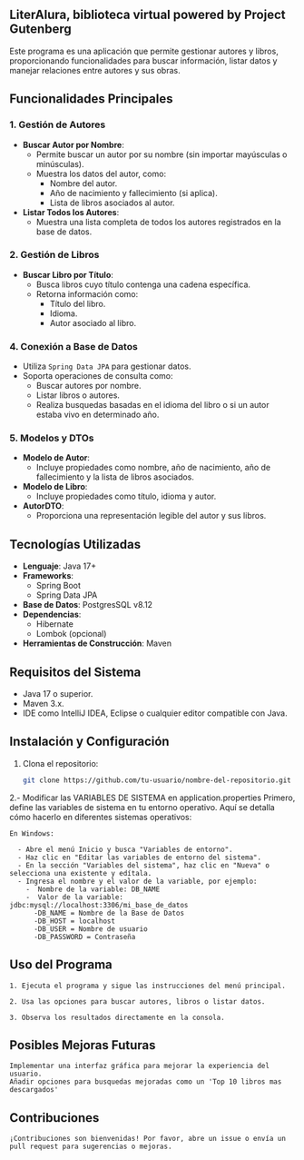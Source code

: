 ## LiterAlura, biblioteca virtual powered by Project Gutenberg

Este programa es una aplicación que permite gestionar autores y libros, proporcionando funcionalidades para buscar información, listar datos y manejar relaciones entre autores y sus obras. 

## Funcionalidades Principales

### 1. **Gestión de Autores**
- **Buscar Autor por Nombre**:
  - Permite buscar un autor por su nombre (sin importar mayúsculas o minúsculas).
  - Muestra los datos del autor, como:
    - Nombre del autor.
    - Año de nacimiento y fallecimiento (si aplica).
    - Lista de libros asociados al autor.
- **Listar Todos los Autores**:
  - Muestra una lista completa de todos los autores registrados en la base de datos.

### 2. **Gestión de Libros**
- **Buscar Libro por Título**:
  - Busca libros cuyo título contenga una cadena específica.
  - Retorna información como:
    - Título del libro.
    - Idioma.
    - Autor asociado al libro.


### 4. **Conexión a Base de Datos**
- Utiliza `Spring Data JPA` para gestionar datos.
- Soporta operaciones de consulta como:
  - Buscar autores por nombre.
  - Listar libros o autores.
  - Realiza busquedas basadas en el idioma del libro o si un autor estaba vivo en determinado año.

### 5. **Modelos y DTOs**
- **Modelo de Autor**:
  - Incluye propiedades como nombre, año de nacimiento, año de fallecimiento y la lista de libros asociados.
- **Modelo de Libro**:
  - Incluye propiedades como título, idioma y autor.
- **AutorDTO**:
  - Proporciona una representación legible del autor y sus libros.

## Tecnologías Utilizadas
- **Lenguaje**: Java 17+
- **Frameworks**:
  - Spring Boot
  - Spring Data JPA
- **Base de Datos**: PostgresSQL v8.12
- **Dependencias**:
  - Hibernate
  - Lombok (opcional)
- **Herramientas de Construcción**: Maven

## Requisitos del Sistema
- Java 17 o superior.
- Maven 3.x.
- IDE como IntelliJ IDEA, Eclipse o cualquier editor compatible con Java.

## Instalación y Configuración

1. Clona el repositorio:
   ```bash
   git clone https://github.com/tu-usuario/nombre-del-repositorio.git

2.- Modificar las VARIABLES DE SISTEMA en application.properties
   Primero, define las variables de sistema en tu entorno operativo. Aquí se detalla cómo hacerlo en diferentes sistemas operativos:
    
    En Windows:
    
      - Abre el menú Inicio y busca "Variables de entorno".
      - Haz clic en "Editar las variables de entorno del sistema".
      - En la sección "Variables del sistema", haz clic en "Nueva" o selecciona una existente y edítala.
      - Ingresa el nombre y el valor de la variable, por ejemplo:
        -  Nombre de la variable: DB_NAME
        -  Valor de la variable: jdbc:mysql://localhost:3306/mi_base_de_datos
          -DB_NAME = Nombre de la Base de Datos
          -DB_HOST = localhost
          -DB_USER = Nombre de usuario
          -DB_PASSWORD = Contraseña
  ## Uso del Programa
    1. Ejecuta el programa y sigue las instrucciones del menú principal.
    
    2. Usa las opciones para buscar autores, libros o listar datos.
    
    3. Observa los resultados directamente en la consola.
  ## Posibles Mejoras Futuras
    Implementar una interfaz gráfica para mejorar la experiencia del usuario.
    Añadir opciones para busquedas mejoradas como un 'Top 10 libros mas descargados'
  ## Contribuciones
    ¡Contribuciones son bienvenidas! Por favor, abre un issue o envía un pull request para sugerencias o mejoras.


